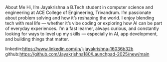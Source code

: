 About Me
Hi, I’m Jayakrishna a B.Tech student in computer science and engineering  at ACE College of Engineering, Trivandrum.
I’m passionate about problem solving and how it’s reshaping the world. I enjoy blending tech with real life — whether it’s vibe coding or exploring how AI can be part of everyday experiences.
I’m a fast learner, always curious, and constantly looking for ways to level up my skills — especially in AI, app development, and building things that matter.

linkedin:https://www.linkedin.com/in/j-jayakrishna-16036b32b
github:https://github.com/Jayakrishna180/Launchpad-2025/new/main
